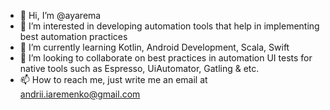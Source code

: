- 👋 Hi, I’m @ayarema
- 👀 I’m interested in developing automation tools that help in implementing best automation practices
- 🌱 I’m currently learning Kotlin, Android Development, Scala, Swift
- 💞️ I’m looking to collaborate on best practices in automation UI tests for native tools such as Espresso, UiAutomator, Gatling & etc.
- 📫 How to reach me, just write me an email at andrii.iaremenko@gmail.com

<!---
ayarema/ayarema is a ✨ special ✨ repository because its `README.md` (this file) appears on your GitHub profile.
You can click the Preview link to take a look at your changes.
--->
